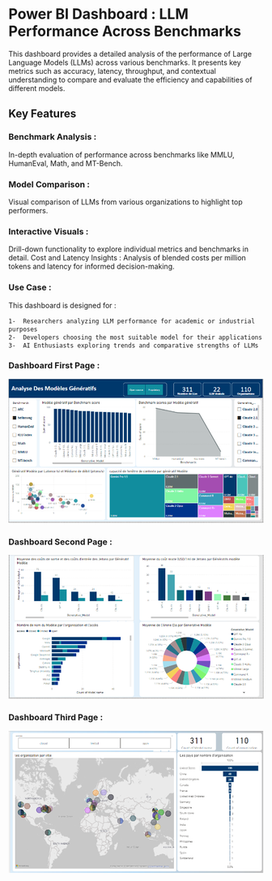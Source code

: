 # Power BI Dashboard : LLM Performance Across Benchmarks
  This dashboard provides a detailed analysis of the performance of Large Language Models (LLMs) across various benchmarks. It presents key metrics such as accuracy, latency, throughput, and contextual understanding to compare and evaluate the efficiency and capabilities of different models.

## Key Features
### Benchmark Analysis : 
  In-depth evaluation of performance across benchmarks like MMLU, HumanEval, Math, and MT-Bench.
### Model Comparison : 
  Visual comparison of LLMs from various organizations to highlight top performers.
### Interactive Visuals : 
  Drill-down functionality to explore individual metrics and benchmarks in detail.
Cost and Latency Insights : 
Analysis of blended costs per million tokens and latency for informed decision-making.
### Use Case :
This dashboard is designed for :

    1-  Researchers analyzing LLM performance for academic or industrial purposes
    2-  Developers choosing the most suitable model for their applications
    3-  AI Enthusiasts exploring trends and comparative strengths of LLMs
### Dashboard First Page :

![Dashboard First Page](./images/FirstPage.png)

### Dashboard Second Page :

![Dashboard Second Page](./images/SecondPage.png)

### Dashboard Third Page :

![Dashboard Third Page](./images/ThirdPage.png)
